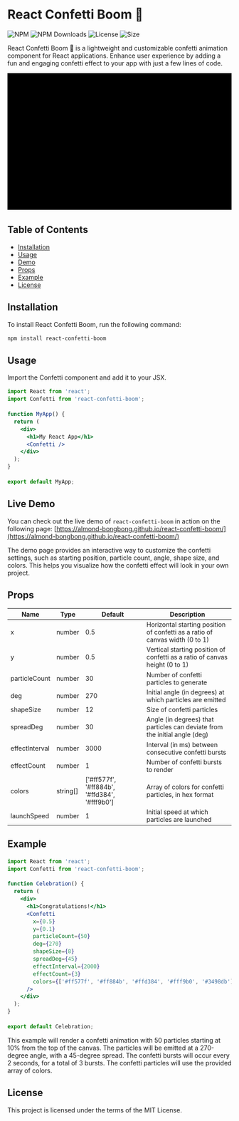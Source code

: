 # React Confetti Boom 🎉

![NPM](https://img.shields.io/npm/v/react-confetti-boom.svg)
![NPM Downloads](https://img.shields.io/npm/dt/react-confetti-boom.svg)
![License](https://img.shields.io/npm/l/react-confetti-boom)
![Size](https://img.shields.io/bundlephobia/min/react-confetti-boom)

React Confetti Boom 🎉 is a lightweight and customizable confetti animation component for React applications. Enhance user experience by adding a fun and engaging confetti effect to your app with just a few lines of code.


<p align="center">
  <img src="docs/preview.gif" alt="React Confetti Boom preview" />
</p>

## Table of Contents

- [Installation](#installation)
- [Usage](#usage)
- [Demo](#demo)
- [Props](#props)
- [Example](#example)
- [License](#license)

## Installation

To install React Confetti Boom, run the following command:

```bash
npm install react-confetti-boom
```

## Usage

Import the Confetti component and add it to your JSX.

```jsx
import React from 'react';
import Confetti from 'react-confetti-boom';

function MyApp() {
  return (
    <div>
      <h1>My React App</h1>
      <Confetti />
    </div>
  );
}

export default MyApp;
```

## Live Demo

You can check out the live demo of `react-confetti-boom` in action on the following page: [https://almond-bongbong.github.io/react-confetti-boom/](https://almond-bongbong.github.io/react-confetti-boom/)

The demo page provides an interactive way to customize the confetti settings, such as starting position, particle count, angle, shape size, and colors. This helps you visualize how the confetti effect will look in your own project.

## Props

| Name           | Type     | Default                                      | Description                                                                  |
| -------------- | -------- | -------------------------------------------- | ---------------------------------------------------------------------------- |
| x              | number   | 0.5                                          | Horizontal starting position of confetti as a ratio of canvas width (0 to 1) |
| y              | number   | 0.5                                          | Vertical starting position of confetti as a ratio of canvas height (0 to 1)  |
| particleCount  | number   | 30                                           | Number of confetti particles to generate                                     |
| deg            | number   | 270                                          | Initial angle (in degrees) at which particles are emitted                    |
| shapeSize      | number   | 12                                           | Size of confetti particles                                                   |
| spreadDeg      | number   | 30                                           | Angle (in degrees) that particles can deviate from the initial angle (deg)   |
| effectInterval | number   | 3000                                         | Interval (in ms) between consecutive confetti bursts                         |
| effectCount    | number   | 1                                            | Number of confetti bursts to render                                          |
| colors         | string[] | ['#ff577f', '#ff884b', '#ffd384', '#fff9b0'] | Array of colors for confetti particles, in hex format                        |
| launchSpeed    | number   | 1                                            | Initial speed at which particles are launched                                |

## Example

```jsx
import React from 'react';
import Confetti from 'react-confetti-boom';

function Celebration() {
  return (
    <div>
      <h1>Congratulations!</h1>
      <Confetti
        x={0.5}
        y={0.1}
        particleCount={50}
        deg={270}
        shapeSize={8}
        spreadDeg={45}
        effectInterval={2000}
        effectCount={3}
        colors={['#ff577f', '#ff884b', '#ffd384', '#fff9b0', '#3498db']}
      />
    </div>
  );
}

export default Celebration;
```

This example will render a confetti animation with 50 particles starting at 10% from the top of the canvas. The particles will be emitted at a 270-degree angle, with a 45-degree spread. The confetti bursts will occur every 2 seconds, for a total of 3 bursts. The confetti particles will use the provided array of colors.

## License

This project is licensed under the terms of the MIT License.

